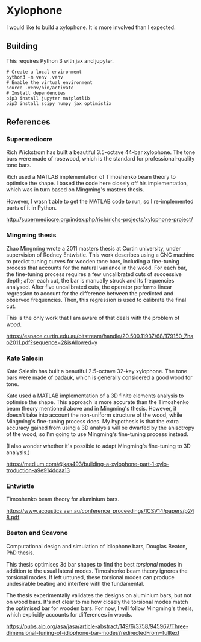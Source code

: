 # Xylophone

I would like to build a xylophone. It is more involved than I expected.

## Building

This requires Python 3 with jax and jupyter.

```
# Create a local environment
python3 -m venv .venv
# Enable the virtual environment
source .venv/bin/activate
# Install dependencies
pip3 install jupyter matplotlib
pip3 install scipy numpy jax optimistix
```


## References

### Supermediocre
Rich Wickstrom has built a beautiful 3.5-octave 44-bar xylophone.
The tone bars were made of rosewood, which is the standard for professional-quality tone bars.

Rich used a MATLAB implementation of Timoshenko beam theory to optimise the shape.
I based the code here closely off his implementation, which was in turn based on Mingming's masters thesis.

However, I wasn't able to get the MATLAB code to run, so I re-implemented parts of it in Python.

http://supermediocre.org/index.php/rich/richs-projects/xylophone-project/

### Mingming thesis
Zhao Mingming wrote a 2011 masters thesis at Curtin university, under supervision of Rodney Entwistle.
This work describes using a CNC machine to predict tuning curves for wooden tone bars, including a fine-tuning process that accounts for the natural variance in the wood.
For each bar, the fine-tuning process requires a few uncalibrated cuts of successive depth; after each cut, the bar is manually struck and its frequencies analysed.
After five uncalibrated cuts, the operator performs linear regression to account for the difference between the predicted and observed frequencies.
Then, this regression is used to calibrate the final cut.

This is the only work that I am aware of that deals with the problem of *wood*.

https://espace.curtin.edu.au/bitstream/handle/20.500.11937/68/179150_Zhao2011.pdf?sequence=2&isAllowed=y

### Kate Salesin
Kate Salesin has built a beautiful 2.5-octave 32-key xylophone.
The tone bars were made of padauk, which is generally considered a good wood for tone.

Kate used a MATLAB implementation of a 3D finite elements analysis to optimise the shape.
This approach is more accurate than the Timoshenko beam theory mentioned above and in Mingming's thesis.
However, it doesn't take into account the non-uniform structure of the wood, while Mingming's fine-tuning process does.
My hypothesis is that the extra accuracy gained from using a 3D analysis will be dwarfed by the anisotropy of the wood, so I'm going to use Mingming's fine-tuning process instead.

(I also wonder whether it's possible to adapt Mingming's fine-tuning to 3D analysis.)

https://medium.com/@kas493/building-a-xylophone-part-1-xylo-troduction-a9e914ddaa13

### Entwistle 
Timoshenko beam theory for aluminium bars.

https://www.acoustics.asn.au/conference_proceedings/ICSV14/papers/p248.pdf

### Beaton and Scavone

Computational design and simulation of idiophone bars, Douglas Beaton, PhD thesis.

This thesis optimises 3d bar shapes to find the best *torsional* modes in addition to the usual lateral modes.
Timoshenko beam theory ignores the torsional modes.
If left untuned, these torsional modes can produce undesirable beating and interfere with the fundamental.

The thesis experimentally validates the designs on aluminium bars, but not on wood bars.
It's not clear to me how closely the torsional modes match the optimised bar for wooden bars.
For now, I will follow Mingming's thesis, which explicitly accounts for differences in woods.

https://pubs.aip.org/asa/jasa/article-abstract/149/6/3758/945967/Three-dimensional-tuning-of-idiophone-bar-modes?redirectedFrom=fulltext
